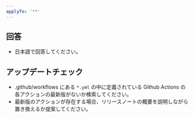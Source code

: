```yaml
---
applyTo: '**'
---
```


## 回答

- 日本語で回答してください。

## アップデートチェック

- .github/workflows にある `*.yml` の中に定義されている Github Actions の各アクションの最新版がないか検索してください。
- 最新版のアクションが存在する場合、リリースノートの概要を説明しながら置き換えるか提案してください。
